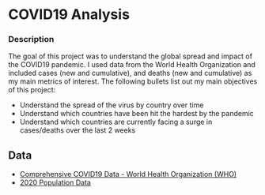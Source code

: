 # COVID19 Analysis

### Description

The goal of this project was to understand the global spread and impact of the COVID19 pandemic.  I used data from the World Health Organization and included cases (new and cumulative), and deaths (new and cumulative) as my main metrics of interest.  The following bullets list out my main objectives of this project:
* Understand the spread of the virus by country over time
* Understand which countries have been hit the hardest by the pandemic 
* Understand which countries are currently facing a surge in cases/deaths over the last 2 weeks


## Data
* [Comprehensive COVID19 Data - World Health Organization (WHO)](https://covid19.who.int/table)
* [2020 Population Data](https://github.com/datasets/population)

